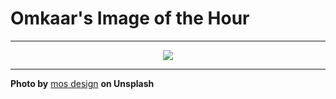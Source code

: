 # Omkaar's Image of the Hour

---

<div align="center">

<a href="https://unsplash.com/photos/nighttime-view-of-a-bustling-city-street-in-japan-_vJFrYtwzQE">
  <img src="https://images.unsplash.com/photo-1750365866509-8e1f1cac473e?crop=entropy&cs=tinysrgb&fit=max&fm=jpg&ixid=M3w3NjA2Nzh8MHwxfHJhbmRvbXx8fHx8fHx8fDE3NTM2MTc2MDB8&ixlib=rb-4.1.0&q=80&w=1080" style="max-width:100%; height:auto;">
</a>



</div>

---

**Photo by** [mos design](https://unsplash.com/@mosdesign) **on Unsplash**
